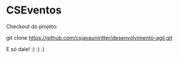 # CSEventos

Checkout do projeto:

git clone https://github.com/csjavauniritter/desenvolvimento-agil.git

E só dale! :) :) :)